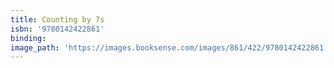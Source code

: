 ```yaml
---
title: Counting by 7s
isbn: '9780142422861'
binding:
image_path: 'https://images.booksense.com/images/861/422/9780142422861.jpg'
---
```



